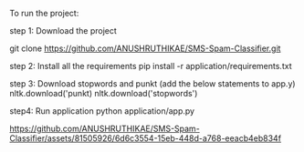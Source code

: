To run the project:

step 1: Download the project

git clone https://github.com/ANUSHRUTHIKAE/SMS-Spam-Classifier.git

step 2: Install all the requirements
pip install -r application/requirements.txt

step 3: Download stopwords and punkt
(add the below statements to app.y)
nltk.download('punkt)
nltk.download('stopwords')

step4: Run application
python application/app.py

https://github.com/ANUSHRUTHIKAE/SMS-Spam-Classifier/assets/81505926/6d6c3554-15eb-448d-a768-eeacb4eb834f


